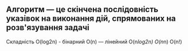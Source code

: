 ## Алгоритм — це скінчена послідовність указівок на виконання дій, спрямованих на розв'язування задачі

Складність
O(log2n) - бінарний
O(n) — лінейний
O(n*log2n)
O(n*n)
O(n!)
